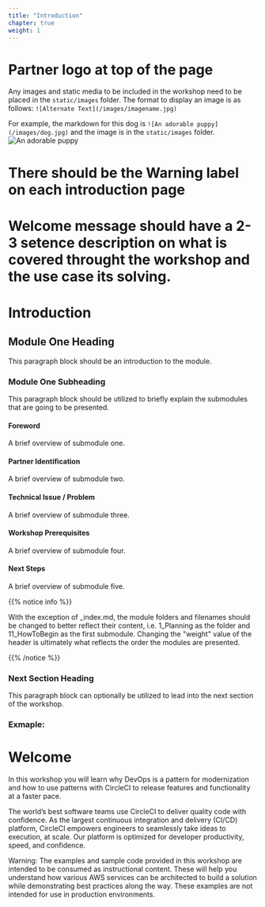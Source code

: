 ```yaml
---
title: "Introduction"
chapter: true
weight: 1
---
```


# Partner logo at top of the page
Any images and static media to be included in the workshop need to be placed in the `static/images` folder. The format to display an image is as follows: `![Alternate Text](/images/imagename.jpg)` <br>

For example, the markdown for this dog is `![An adorable puppy](/images/dog.jpg)` and the image is in the `static/images` folder. <br>
![An adorable puppy](/images/dog.jpg)

# There should be the Warning label on each introduction page

# Welcome message should have a 2-3 setence description on what is covered throught the workshop and the use case its solving. 


# Introduction

## Module One Heading <!-- MODIFY THIS SUBHEADING -->

This paragraph block should be an introduction to the module.

### Module One Subheading <!-- MODIFY THIS SUBHEADING -->
This paragraph block should be utilized to briefly explain the submodules that are going to be presented. <br>

#### Foreword <!-- MODIFY THIS SUBHEADING -->
A brief overview of submodule one.

#### Partner Identification <!-- MODIFY THIS SUBHEADING -->
A brief overview of submodule two.

#### Technical Issue / Problem <!-- MODIFY THIS SUBHEADING -->
A brief overview of submodule three.

#### Workshop Prerequisites <!-- MODIFY THIS SUBHEADING -->
A brief overview of submodule four.

#### Next Steps <!-- MODIFY THIS SUBHEADING -->
A brief overview of submodule five.

{{% notice info %}}
<p style='text-align: left;'>
With the exception of _index.md, the module folders and filenames should be changed to better reflect their content, i.e. 1_Planning as the folder and 11_HowToBegin as the first submodule. Changing the "weight" value of the header is ultimately what reflects the order the modules are presented.
</p>
{{% /notice %}}

### Next Section Heading <!-- MODIFY THIS HEADING -->
This paragraph block can optionally be utilized to lead into the next section of the workshop.


### Exmaple:

# Welcome
In this workshop you will learn why DevOps is a pattern for modernization and how to use patterns with CircleCI to release features and functionality at a faster pace.

The world’s best software teams use CircleCI to deliver quality code with confidence. As the largest continuous integration and delivery (CI/CD) platform, CircleCI empowers engineers to seamlessly take ideas to execution, at scale. Our platform is optimized for developer productivity, speed, and confidence.

Warning: The examples and sample code provided in this workshop are intended to be consumed as instructional content. These will help you understand how various AWS services can be architected to build a solution while demonstrating best practices along the way. These examples are not intended for use in production environments.
